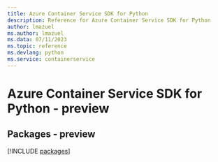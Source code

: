 ```yaml
---
title: Azure Container Service SDK for Python
description: Reference for Azure Container Service SDK for Python
author: lmazuel
ms.author: lmazuel
ms.data: 07/11/2023
ms.topic: reference
ms.devlang: python
ms.service: containerservice
---
```

# Azure Container Service SDK for Python - preview
## Packages - preview
[!INCLUDE [packages](container-service-index.md)]